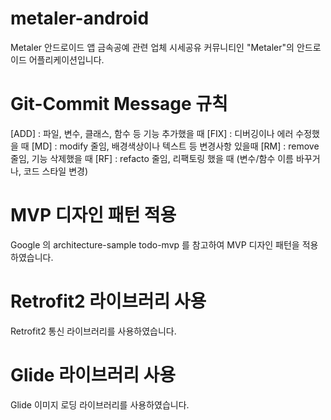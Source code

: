 # metaler-android
Metaler 안드로이드 앱
금속공예 관련 업체 시세공유 커뮤니티인 "Metaler"의 안드로이드 어플리케이션입니다.

# Git-Commit Message 규칙
[ADD] : 파일, 변수, 클래스, 함수 등 기능 추가했을 때
[FIX] : 디버깅이나 에러 수정했을 때 
[MD] : modify 줄임, 배경색상이나 텍스트 등 변경사항 있을때
[RM] : remove 줄임, 기능 삭제했을 때
[RF] : refacto 줄임, 리팩토링 했을 때 (변수/함수 이름 바꾸거나, 코드 스타일 변경)

# MVP 디자인 패턴 적용
Google 의 architecture-sample todo-mvp 를 참고하여
MVP 디자인 패턴을 적용하였습니다.

# Retrofit2 라이브러리 사용
Retrofit2 통신 라이브러리를 사용하였습니다.

# Glide 라이브러리 사용
Glide 이미지 로딩 라이브러리를 사용하였습니다.
